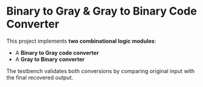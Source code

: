 # Binary to Gray & Gray to Binary Code Converter
This project implements **two combinational logic modules**:
- A **Binary to Gray code converter**
- A **Gray to Binary converter**

The testbench validates both conversions by comparing original input with the final recovered output.
